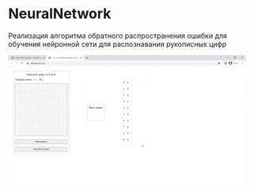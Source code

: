 ﻿# NeuralNetwork

Реализация алгоритма обратного распространения ошибки для обучения нейронной сети для распознавания рукописных цифр

![](https://github.com/greenDev7/NeuralNetwork/blob/master/DigitRecognition.gif)
